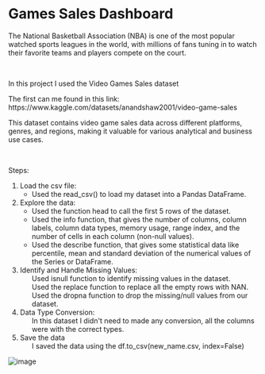 <H1>Games Sales Dashboard</H1>

<p>The National Basketball Association (NBA) is one of the most popular watched sports leagues in the world, with millions of fans tuning in to watch their favorite teams and players compete on the court. </p></br>

<p>In this project I used the Video Games Sales dataset</p>
<p>The first can me found in this link: https://www.kaggle.com/datasets/anandshaw2001/video-game-sales</p>
<p>This dataset contains video game sales data across different platforms, genres, and regions, making it valuable for various analytical and business use cases. </p> </br>

<p>Steps:</p>
<ol> 
  <li> Load the csv file:
    <ul>
      <li>Used the read_csv() to load my dataset into a Pandas DataFrame.</li>
    </ul>
  </li>

  <li>Explore the data:
    <ul>
      <li>Used the function head to call the first 5 rows of the dataset. </li>
      <li>Used the info function, that gives the number of columns, column labels, column data types, memory usage, range index, and the number of cells in each column (non-null values).</li>
      <li>Used the describe function, that gives some statistical data like percentile, mean and standard deviation of the numerical values of the Series or DataFrame.</li>
    </ul>
  </li>

  <li>Identify and Handle Missing Values:
    <ul>Used isnull function to identify missing values in the dataset.</ul>
    <ul>Used the replace function to replace all the empty rows with NAN.</ul>
    <ul>Used the dropna function to drop the missing/null values from our dataset.</ul>
  </li>

  <li>Data Type Conversion:
    <ul>In this dataset I didn't need to made any conversion, all the columns were with the correct types.</ul>
  </li>

  <li>Save the data
    <ul>I saved the data using the df.to_csv(new_name.csv, index=False)</ul>
  </li>
</ol>

![image](https://github.com/user-attachments/assets/3e05e08b-526f-429e-a9bd-4e51c39fdc6e)

